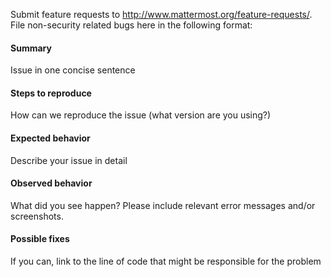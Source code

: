 Submit feature requests to http://www.mattermost.org/feature-requests/.
File non-security related bugs here in the following format: 

#### Summary
Issue in one concise sentence

#### Steps to reproduce
How can we reproduce the issue (what version are you using?)

#### Expected behavior
Describe your issue in detail

#### Observed behavior
What did you see happen? Please include relevant error messages and/or screenshots.

#### Possible fixes
If you can, link to the line of code that might be responsible for the problem
